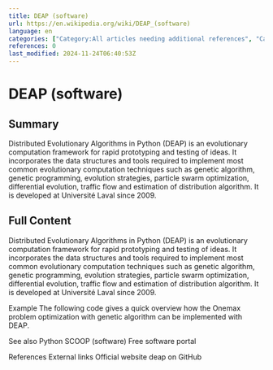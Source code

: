 ```yaml
---
title: DEAP (software)
url: https://en.wikipedia.org/wiki/DEAP_(software)
language: en
categories: ["Category:All articles needing additional references", "Category:Articles needing additional references from September 2015", "Category:Articles with example Python (programming language) code", "Category:Evolutionary computation", "Category:Free science software", "Category:Official website different in Wikidata and Wikipedia", "Category:Python (programming language) scientific libraries"]
references: 0
last_modified: 2024-11-24T06:40:53Z
---
```


# DEAP (software)

## Summary

Distributed Evolutionary Algorithms in Python (DEAP) is an evolutionary computation framework for rapid prototyping and testing of ideas. It incorporates the data structures and tools required to implement most common evolutionary computation techniques such as genetic algorithm, genetic programming, evolution strategies, particle swarm optimization, differential evolution, traffic flow and estimation of distribution algorithm. It is developed at Université Laval since 2009.

## Full Content

Distributed Evolutionary Algorithms in Python (DEAP) is an evolutionary computation framework for rapid prototyping and testing of ideas. It incorporates the data structures and tools required to implement most common evolutionary computation techniques such as genetic algorithm, genetic programming, evolution strategies, particle swarm optimization, differential evolution, traffic flow and estimation of distribution algorithm. It is developed at Université Laval since 2009.

Example
The following code gives a quick overview how the Onemax problem optimization with genetic algorithm can be implemented with DEAP.

See also
Python SCOOP (software)
 Free software portal

References
External links
Official website
deap on GitHub
